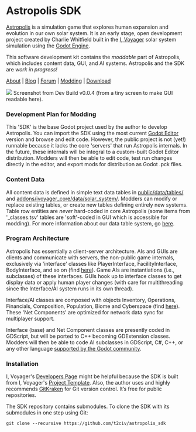 # Astropolis SDK

[Astropolis](https://t2civ.com/) is a simulation game that explores human expansion and evolution in our own solar system. It is an early stage, open development project created by Charlie Whitfield built in the [I, Voyager](https://www.ivoyager.dev/) solar system simulation using the [Godot Engine](https://godotengine.org/).

This software development kit contains the _moddable_ part of Astropolis, which includes content data, GUI, and AI systems. Astropolis and the SDK are _work in progress!_

[About](https://t2civ.com/about/) | [Blog](https://t2civ.com/) | [Forum](https://github.com/orgs/t2civ/discussions) | [Modding](https://github.com/t2civ/astropolis_sdk) | [Download](https://t2civ.com/download/)

![](https://t2civ.com/wp-content/uploads/2024/05/earth-astropolis-0.0.4.jpg)
Screenshot from Dev Build v0.0.4 (from a tiny screen to make GUI readable here).

### Development Plan for Modding
This 'SDK' is the base Godot project used by the author to develop Astropolis. You can import the SDK using the most current [Godot Editor](https://godotengine.org/) version and browse and edit code. However, the public project is not (yet!) runnable because it lacks the core 'servers' that run Astropolis internals. In the future, these internals will be integral to a custom-built Godot Editor distribution. Modders will then be able to edit code, test run changes directly in the editor, and export mods for distribution as Godot .pck files.

### Content Data
All content data is defined in simple text data tables in [public/data/tables/](https://github.com/t2civ/astropolis_sdk/tree/master/public/data/tables) and [addons/ivoyager_core/data/solar_system/](https://github.com/ivoyager/ivoyager_core/tree/master/data/solar_system). Modders can modify or replace existing tables, or create new tables defining entirely new systems. Table row entities are _never_ hard-coded in core Astropolis (some items from '_classes.tsv' tables are 'soft'-coded in GUI which is accessible for modding). For more information about our data table system, go [here](https://github.com/ivoyager/ivoyager_table_importer).

### Program Architecture
Astropolis has essentially a client-server architecture. AIs and GUIs are clients and communicate with servers, the non-public game internals, exclusively via 'interface' classes like PlayerInterface, FacilityInterface, BodyInterface, and so on (find [here](https://github.com/t2civ/astropolis_sdk/tree/master/public/interfaces)). Game AIs are instantiations (i.e., subclasses) of these interfaces. GUIs hook up to interface classes to get display data or apply human player changes (with care for multithreading since the Interface/AI system runs in its own thread).


Interface/AI classes are composed with objects Inventory, Operations, Financials, Composition, Population, Biome and Cyberspace (find [here](https://github.com/t2civ/astropolis_sdk/tree/master/public/net_components)). These 'Net Components' are optimized for network data sync for multiplayer support.


Interface (base) and Net Component classes are presently coded in GDScript, but will be ported to C++ becoming GDExtension classes. Modders will then be able to code AI subclasses in GDScript, C#, C++, or any other language [supported by the Godot community](https://godotengine.org/features/).

### Installation

I, Voyager's [Developers Page](https://www.ivoyager.dev/developers/) might be helpful because the SDK is built from I, Voyager's [Project Template](https://github.com/ivoyager/project_template). Also, the author uses and highly recommends [GitKraken](https://www.gitkraken.com/) for Git version control. It’s free for public repositories.

The SDK repository contains submodules. To clone the SDK with its submodules in one step using Git:

`git clone --recursive https://github.com/t2civ/astropolis_sdk`

